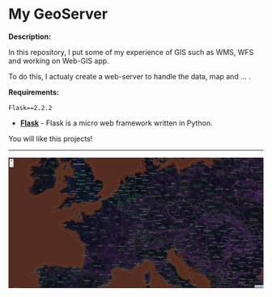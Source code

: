 # My GeoServer

__Description:__

In this repository, I put some of my experience of GIS such as WMS, WFS and working on Web-GIS app.

To do this, I actualy create a web-server to handle the data, map and ... .

__Requirements:__

    Flask==2.2.2




- __[Flask](https://flask.palletsprojects.com/en/2.2.x/)__ - Flask is a micro web framework written in Python.


You will like this projects!

---
![Screenshot](/images/Screenshot.png)

